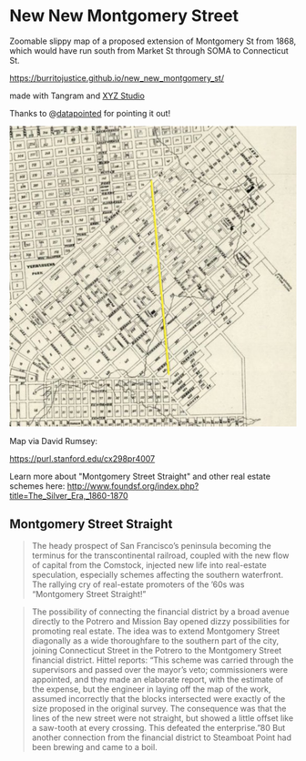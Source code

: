 # New New Montgomery Street

Zoomable slippy map of a proposed extension of Montgomery St from 1868, which would have run south from Market St through SOMA to Connecticut St. 

https://burritojustice.github.io/new_new_montgomery_st/

made with Tangram and [XYZ Studio](https://xyz.here.com/studio)

Thanks to @[datapointed](https://twitter.com/DataPointed/status/1096493114322124800) for pointing it out!

![via datapointed](DataPointed_2019-Feb-15.jpg)

Map via David Rumsey:

https://purl.stanford.edu/cx298pr4007

Learn more about "Montgomery Street Straight" and other real estate schemes here: http://www.foundsf.org/index.php?title=The_Silver_Era,_1860-1870

## Montgomery Street Straight

> The heady prospect of San Francisco’s peninsula becoming the terminus for the transcontinental railroad, coupled with the new flow of capital from the Comstock, injected new life into real-estate speculation, especially schemes affecting the southern waterfront. The rallying cry of real-estate promoters of the ’60s was “Montgomery Street Straight!”

> The possibility of connecting the financial district by a broad avenue directly to the Potrero and Mission Bay opened dizzy possibilities for promoting real estate. The idea was to extend Montgomery Street diagonally as a wide thoroughfare to the southern part of the city, joining Connecticut Street in the Potrero to the Montgomery Street financial district. Hittel reports: “This scheme was carried through the supervisors and passed over the mayor’s veto; commissioners were appointed, and they made an elaborate report, with the estimate of the expense, but the engineer in laying off the map of the work, assumed incorrectly that the blocks intersected were exactly of the size proposed in the original survey. The consequence was that the lines of the new street were not straight, but showed a little offset like a saw-tooth at every crossing. This defeated the enterprise.”80 But another connection from the financial district to Steamboat Point had been brewing and came to a boil.


